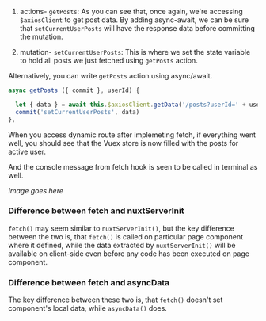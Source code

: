 1. actions- `getPosts`: As you can see that, once again, we're accessing `$axiosClient` to get post data. By adding async-await, we can be sure that `setCurrentUserPosts` will have the response data before committing the mutation.

2. mutation- `setCurrentUserPosts`: This is where we set the state variable to hold all posts we just fetched using `getPosts` action.

Alternatively, you can write `getPosts` action using async/await.

```javascript
async getPosts ({ commit }, userId) {

  let { data } = await this.$axiosClient.getData('/posts?userId=' + userId)
  commit('setCurrentUserPosts', data)
},
```

When you access dynamic route after implemeting fetch, if everything went well, you should see that the Vuex store is now filled with the posts for active user.

And the console message from fetch hook is seen to be called in terminal as well.

_Image goes here_

### Difference between fetch and nuxtServerInit

`fetch()` may seem similar to `nuxtServerInit()`, but the key difference between the two is, that `fetch()` is called on particular page component where it defined, while the data extracted by `nuxtServerInit()` will be available on client-side even before any code has been executed on page component.

### Difference between fetch and asyncData

The key difference between these two is, that `fetch()` doesn't set component's local data, while `asyncData()` does.
